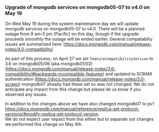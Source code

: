 ### Upgrade of mongodb services on mongodb05-07 to v4.0 on May 19

On Wed May 19 during the system maintenance day we will update mongodb services 
on mongodb05-07 to v4.0. There will be a planned outage from 9 am-5 pm (Pacific)
on this day, though if the upgrade proceeds smoothly the outage will be ended 
earlier. General compatablity issues are summarized here: 
<https://docs.mongodb.com/manual/release-notes/4.0-compatibility/>.

As part of this process, on April 27 we set 
`featureCompatibilityVersion` to 3.6 on mongodb05/06 (aka mongodb01/02) 
(<https://docs.mongodb.com/manual/release-notes/3.6-compatibility/#backwards-incompatible-features>) 
and updated to SCRAM authentication (<https://docs.mongodb.com/manual/release-notes/3.0-scram/>) 
mongodb07 already had these set so was not changed. We do not anticipate any 
impact from this change but please let us know if you observed any issues.

In addition to the changes above we have also changed mongodb07 to pv1 
<https://docs.mongodb.com/manual/reference/replica-set-protocol-versions/#modify-replica-set-protocol-version>.  
We do not expect user impact from this either but to separate out changes we 
performed this change on May 4th.
